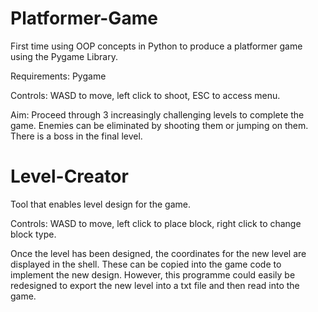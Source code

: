 # Platformer-Game
First time using OOP concepts in Python to produce a platformer game using the Pygame Library.  

Requirements: Pygame

Controls: WASD to move, left click to shoot, ESC to access menu. 

Aim: Proceed through 3 increasingly challenging levels to complete the game. Enemies can be eliminated by shooting them or jumping on them. There is a boss in the final level. 

# Level-Creator
Tool that enables level design for the game.

Controls: WASD to move, left click to place block, right click to change block type. 

Once the level has been designed, the coordinates for the new level are displayed in the shell. These can be copied into the game code to implement the new design. However, this programme could easily be redesigned to export the new level into a txt file and then read into the game.

